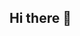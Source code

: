 ## Hi there 👋

<!--
**Wadim-cloud/Wadim-cloud** is a ✨ _special_ ✨ repository because its `README.md` (this file) appears on your GitHub profile.

Here are some ideas to get you started:

- 🔭 I’m currently working on ... Continuously improving my drawing app check it out at pexos.netlify.app.
- 🌱 I’m currently learning ... Svelte and the React Framework Firebase and Supabase database stuctures.
- 👯 I’m looking to collaborate on ... New projects that fit my intermediate level of programming.
- 🤔 I’m looking for help with ... Recently I picked up Openscad and Blender, if you have a project I can contribute to I would love to help.

- Been active as an creative in the field of journalism and the creation shorts en films for cinema.
